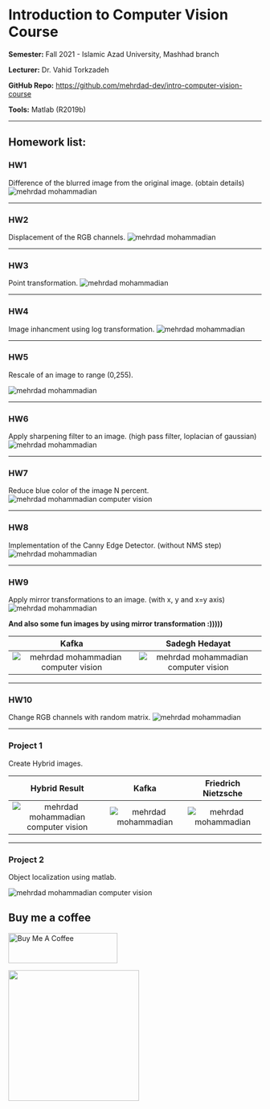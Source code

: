 # Introduction to Computer Vision Course

**Semester:** Fall 2021 - Islamic Azad University, Mashhad branch

**Lecturer:‌** Dr. Vahid Torkzadeh

**GitHub Repo:** https://github.com/mehrdad-dev/intro-computer-vision-course

**Tools:** Matlab (R2019b)

---

## Homework list:

### HW1
Difference of the blurred image from the original image. (obtain details)
![mehrdad mohammadian](/assets/hw1.jpg)

---

### HW2 
Displacement of the RGB channels.
![mehrdad mohammadian](/assets/hw2.jpg)

---

### HW3
Point transformation.
![mehrdad mohammadian](/assets/hw3.jpg)

---

### HW4
Image inhancment using log transformation.
![mehrdad mohammadian](/assets/hw4.jpg)

---

### HW5
Rescale of an image to range (0,255).

![mehrdad mohammadian](/assets/hw5.png)

---

### HW6
Apply sharpening filter to an image. (high pass filter, loplacian of gaussian)
![mehrdad mohammadian](/assets/hw6.jpg)

---

### HW7
Reduce blue color of the image N percent.
![mehrdad mohammadian computer vision](/assets/hw7.png)

---

### HW8
Implementation of the Canny Edge Detector. (without NMS step)
![mehrdad mohammadian](/assets/hw8.png)

---

### HW9
Apply mirror transformations to an image. (with x, y and x=y axis)
![mehrdad mohammadian](/assets/hw9.png)

**And also some fun images by using mirror transformation :)))))**

Kafka   |  Sadegh Hedayat
:-------------------------: | :-------------------------:
![mehrdad mohammadian computer vision](/assets/fun1.png) | ![mehrdad mohammadian computer vision](/assets/fun3.png)

---

### HW10
Change RGB channels with random matrix.
![mehrdad mohammadian](/assets/hw10.png)

---

### Project 1
Create Hybrid images.

Hybrid Result   |  Kafka |  Friedrich Nietzsche
:-------------------------:|:-------------------------:|:-------------------------:
![mehrdad mohammadian computer vision](/assets/p1.jpg) |  ![mehrdad mohammadian](/assets/p1-1.jpg) | ![mehrdad mohammadian](/assets/p1-2.jpg)



---

### Project 2
Object localization using matlab.

![mehrdad mohammadian computer vision](/assets/p2.png)



## Buy me a coffee

<a href="https://www.buymeacoffee.com/mehrdaddev" target="_blank"><img src="https://cdn.buymeacoffee.com/buttons/v2/default-yellow.png" alt="Buy Me A Coffee" style="height: 60px !important;width: 217px !important;" ></a>

<a href="http://www.coffeete.ir/mehrdad-dev">
       <img src="http://www.coffeete.ir/images/buttons/lemonchiffon.png" style="width:260px;" />
</a>
